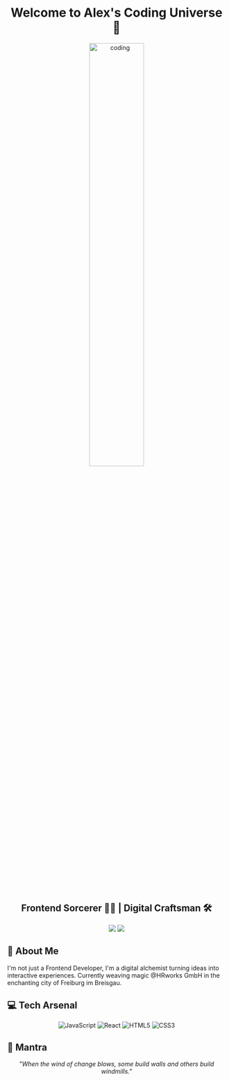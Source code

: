 <h1 align="center">
  Welcome to Alex's Coding Universe 🚀
</h1>

<p align="center">
  <img src="https://media.giphy.com/media/13HgwGsXF0aiGY/giphy.gif" alt="coding" width="50%"/>
</p>

<h2 align="center">
  Frontend Sorcerer 🧙‍♂️ | Digital Craftsman 🛠️
</h2>

<p align="center">
  <a href="https://de.linkedin.com/in/alexander-iantbelidze-17b7a5193/"><img src="https://img.shields.io/badge/-LinkedIn-0077B5?style=for-the-badge&logo=Linkedin&logoColor=white"/></a>
  <a href="https://github.com/Alexander-Iantbelidze"><img src="https://img.shields.io/badge/-GitHub-181717?style=for-the-badge&logo=GitHub&logoColor=white"/></a>
</p>

## 🌟 About Me

I'm not just a Frontend Developer, I'm a digital alchemist turning ideas into interactive experiences. Currently weaving magic @HRworks GmbH in the enchanting city of Freiburg im Breisgau.

## 💻 Tech Arsenal

<p align="center">
  <img src="https://img.shields.io/badge/-JavaScript-F7DF1E?style=for-the-badge&logo=javascript&logoColor=black" alt="JavaScript"/>
  <img src="https://img.shields.io/badge/-React-61DAFB?style=for-the-badge&logo=react&logoColor=black" alt="React"/>
  <img src="https://img.shields.io/badge/-HTML5-E34F26?style=for-the-badge&logo=html5&logoColor=white" alt="HTML5"/>
  <img src="https://img.shields.io/badge/-CSS3-1572B6?style=for-the-badge&logo=css3&logoColor=white" alt="CSS3"/>
</p>

## 📜 Mantra

<p align="center">
  <i>"When the wind of change blows, some build walls and others build windmills."</i>
</p>
